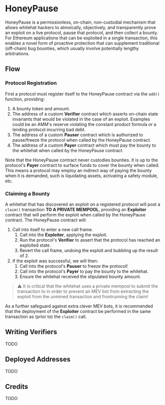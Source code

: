 # HoneyPause

HoneyPause is a permissionless, on-chain, non-custodial mechanism that allows whitehat hackers to atmoically, objectively, and transparently prove an exploit on a live protocol, pause that protocol, and then collect a bounty. For Ethereum applications that can be exploited in a single transaction, this enables a novel form of proactive protection that can supplement traditional (off-chain) bug bounties, which usually involve potentially lengthy arbitrations.

## Flow

### Protocol Registration
First a protocol must register itself to the HoneyPause contract via the `add()` function, providing:

1. A bounty token and amount.
2. The address of a custom **Verifier** contract which asserts on-chain state invariants that would be violated in the case of an exploit. Examples could be an AMM's reserve violating the constant product formula or a lending protocol incurring bad debt.
3. The address of a custom **Pauser** contract which is authorized to pause/freeze the protocol when called by the HoneyPause contract.
4. The address of a custom **Payer** contract which must pay the bounty to the whitehat when called by the HoneyPause contract. 

Note that the HoneyPause contract never custodies bounties. It is up to the protocol's **Payer** contract to surface funds to cover the bounty when called. This means a protocol may employ an indirect way of paying the bounty when it is demanded, such is liquidating assets, activating a safety module, etc.

### Claiming a Bounty
A whitehat that has discovered an exploit on a registered protocol will post a `claim()` transaction **TO A PRIVATE MEMPOOL**, providing an **Exploiter** contract that will perform the exploit when called by the HoneyPause contract. The HoneyPause contract will:

1. Call into itself to enter a new call frame.
    1. Call into the **Exploiter**, applying the exploit.
    2. Run the protocol's **Verifier** to assert that the protocol has reached an exploited state.
    3. Revert the call frame, undoing the exploit and bubbling up the result of 2.
2. If the exploit was successful, we will then:
    1. Call into the protocol's **Pauser** to freeze the protocol!
    2. Call into the protocol's **Payer** to pay the bounty to the whitehat.
    3. Ensure the whitehat received the stipulated bounty amount.

> ⚠️ It is critical that the whitehat uses a private mempool to submit the transaction to in order to prevent an MEV bot from extracting the exploit from the unmined transaction and frontrunning the claim!

As a further safeguard against extra clever MEV bots, it is recommended that the deployment of the **Exploiter** contract be performed in the same transaction as (prior to) the `claim()` call.

## Writing Verifiers

TODO

## Deployed Addresses
TODO

## Credits
TODO